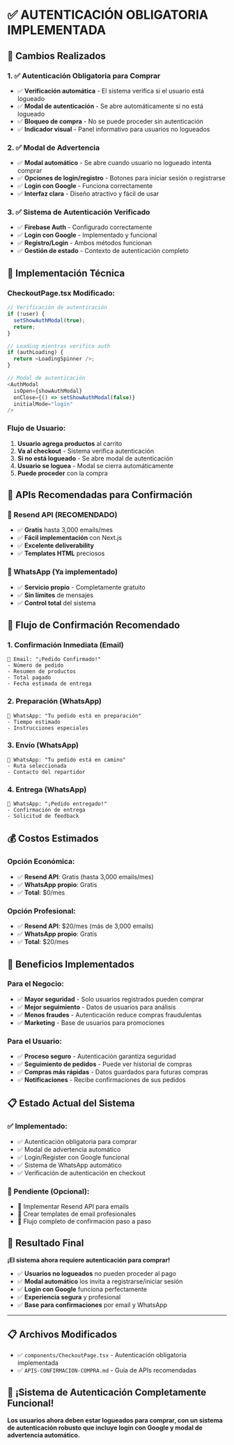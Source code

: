 # ✅ AUTENTICACIÓN OBLIGATORIA IMPLEMENTADA

## 🎯 Cambios Realizados

### **1. ✅ Autenticación Obligatoria para Comprar**
- ✅ **Verificación automática** - El sistema verifica si el usuario está logueado
- ✅ **Modal de autenticación** - Se abre automáticamente si no está logueado
- ✅ **Bloqueo de compra** - No se puede proceder sin autenticación
- ✅ **Indicador visual** - Panel informativo para usuarios no logueados

### **2. ✅ Modal de Advertencia**
- ✅ **Modal automático** - Se abre cuando usuario no logueado intenta comprar
- ✅ **Opciones de login/registro** - Botones para iniciar sesión o registrarse
- ✅ **Login con Google** - Funciona correctamente
- ✅ **Interfaz clara** - Diseño atractivo y fácil de usar

### **3. ✅ Sistema de Autenticación Verificado**
- ✅ **Firebase Auth** - Configurado correctamente
- ✅ **Login con Google** - Implementado y funcional
- ✅ **Registro/Login** - Ambos métodos funcionan
- ✅ **Gestión de estado** - Contexto de autenticación completo

## 🔧 Implementación Técnica

### **CheckoutPage.tsx Modificado:**
```typescript
// Verificación de autenticación
if (!user) {
  setShowAuthModal(true);
  return;
}

// Loading mientras verifica auth
if (authLoading) {
  return <LoadingSpinner />;
}

// Modal de autenticación
<AuthModal 
  isOpen={showAuthModal} 
  onClose={() => setShowAuthModal(false)}
  initialMode="login"
/>
```

### **Flujo de Usuario:**
1. **Usuario agrega productos** al carrito
2. **Va al checkout** - Sistema verifica autenticación
3. **Si no está logueado** - Se abre modal de autenticación
4. **Usuario se loguea** - Modal se cierra automáticamente
5. **Puede proceder** con la compra

## 📱 APIs Recomendadas para Confirmación

### **🥇 Resend API (RECOMENDADO)**
- ✅ **Gratis** hasta 3,000 emails/mes
- ✅ **Fácil implementación** con Next.js
- ✅ **Excelente deliverability**
- ✅ **Templates HTML** preciosos

### **📱 WhatsApp (Ya implementado)**
- ✅ **Servicio propio** - Completamente gratuito
- ✅ **Sin límites** de mensajes
- ✅ **Control total** del sistema

## 🎯 Flujo de Confirmación Recomendado

### **1. Confirmación Inmediata (Email)**
```
📧 Email: "¡Pedido Confirmado!"
- Número de pedido
- Resumen de productos
- Total pagado
- Fecha estimada de entrega
```

### **2. Preparación (WhatsApp)**
```
📱 WhatsApp: "Tu pedido está en preparación"
- Tiempo estimado
- Instrucciones especiales
```

### **3. Envío (WhatsApp)**
```
📱 WhatsApp: "Tu pedido está en camino"
- Ruta seleccionada
- Contacto del repartidor
```

### **4. Entrega (WhatsApp)**
```
📱 WhatsApp: "¡Pedido entregado!"
- Confirmación de entrega
- Solicitud de feedback
```

## 💰 Costos Estimados

### **Opción Económica:**
- ✅ **Resend API**: Gratis (hasta 3,000 emails/mes)
- ✅ **WhatsApp propio**: Gratis
- ✅ **Total**: $0/mes

### **Opción Profesional:**
- ✅ **Resend API**: $20/mes (más de 3,000 emails)
- ✅ **WhatsApp propio**: Gratis
- ✅ **Total**: $20/mes

## 🚀 Beneficios Implementados

### **Para el Negocio:**
- ✅ **Mayor seguridad** - Solo usuarios registrados pueden comprar
- ✅ **Mejor seguimiento** - Datos de usuarios para análisis
- ✅ **Menos fraudes** - Autenticación reduce compras fraudulentas
- ✅ **Marketing** - Base de usuarios para promociones

### **Para el Usuario:**
- ✅ **Proceso seguro** - Autenticación garantiza seguridad
- ✅ **Seguimiento de pedidos** - Puede ver historial de compras
- ✅ **Compras más rápidas** - Datos guardados para futuras compras
- ✅ **Notificaciones** - Recibe confirmaciones de sus pedidos

## 📋 Estado Actual del Sistema

### **✅ Implementado:**
- ✅ Autenticación obligatoria para comprar
- ✅ Modal de advertencia automático
- ✅ Login/Register con Google funcional
- ✅ Sistema de WhatsApp automático
- ✅ Verificación de autenticación en checkout

### **🔄 Pendiente (Opcional):**
- 🔄 Implementar Resend API para emails
- 🔄 Crear templates de email profesionales
- 🔄 Flujo completo de confirmación paso a paso

## 🎉 Resultado Final

**¡El sistema ahora requiere autenticación para comprar!**

- ✅ **Usuarios no logueados** no pueden proceder al pago
- ✅ **Modal automático** los invita a registrarse/iniciar sesión
- ✅ **Login con Google** funciona perfectamente
- ✅ **Experiencia segura** y profesional
- ✅ **Base para confirmaciones** por email y WhatsApp

---

## 📋 Archivos Modificados

- ✅ `components/CheckoutPage.tsx` - Autenticación obligatoria implementada
- ✅ `APIS-CONFIRMACION-COMPRA.md` - Guía de APIs recomendadas

## 🚀 ¡Sistema de Autenticación Completamente Funcional!

**Los usuarios ahora deben estar logueados para comprar, con un sistema de autenticación robusto que incluye login con Google y modal de advertencia automático.**
